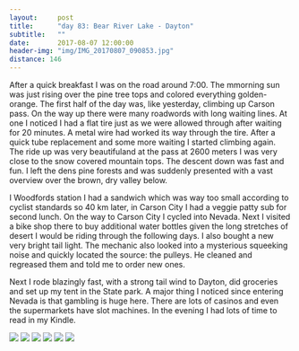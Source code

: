 ```yaml
---
layout:     post
title:      "day 83: Bear River Lake - Dayton"
subtitle:   ""
date:       2017-08-07 12:00:00
header-img: "img/IMG_20170807_090853.jpg"
distance: 146
---
```


After a quick breakfast I was on the road around 7:00.
The mmorning sun was just rising over the pine tree tops and colored everything golden-orange.
The first half of the day was, like yesterday, climbing up Carson pass.
On the way up there were many roadwords with long waiting lines.
At one I noticed I had a flat tire just as we were allowed through after waiting for 20 minutes.
A metal wire had worked its way through the tire.
After a quick tube replacement and some more waiting I started climbing again.
The ride up was very beautifuland at the pass at 2600 meters I was very close to the snow covered mountain tops.
The descent down was fast and fun.
I left the dens pine forests and was suddenly presented with a vast overview over the brown, dry valley below.

I Woodfords station I had a sandwich which was way too small according to cyclist standards so 40 km later, in Carson City I had a veggie patty sub for second lunch.
On the way to Carson City I cycled into Nevada.
Next I visited a bike shop there to buy additional water bottles given the long stretches of desert I would be riding through the following days.
I also bought a new very bright tail light.
The mechanic also looked into a mysterious squeeking noise and quickly located the source: the pulleys.
He cleaned and regreased them and told me to order new ones.

Next I rode blazingly fast, with a strong tail wind to Dayton, did groceries and set up my tent in the State park.
A major thing I noticed since entering Nevada is that gambling is huge here. There are lots of casinos and even the supermarkets have slot machines.
In the evening I had lots of time to read in my Kindle.


<img src="{{ site.baseurl }}/img/IMG_20170807_104615.jpg">
<span class="caption text-muted"></span>

<img src="{{ site.baseurl }}/img/IMG_20170807_110319.jpg">
<span class="caption text-muted"></span>

<img src="{{ site.baseurl }}/img/IMG_20170807_110831.jpg">
<span class="caption text-muted"></span>

<img src="{{ site.baseurl }}/img/IMG_20170807_113943.jpg">
<span class="caption text-muted"></span>

<img src="{{ site.baseurl }}/img/IMG_20170807_115808.jpg">
<span class="caption text-muted"></span>

<img src="{{ site.baseurl }}/img/IMG_20170807_130732.jpg">
<span class="caption text-muted"></span>
